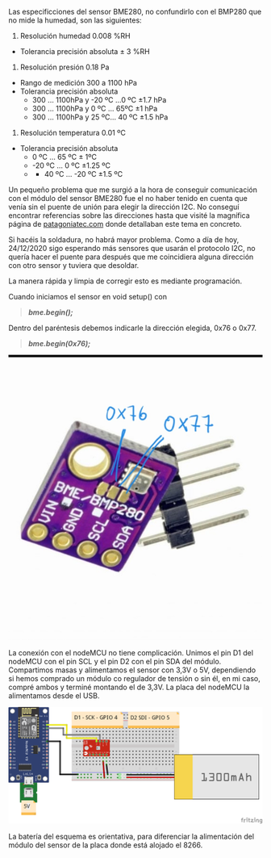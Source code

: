 Las especificciones del sensor BME280, no confundirlo con el BMP280 que no mide la humedad, son las siguientes:

1. Resolución humedad 0.008 %RH
  - Tolerancia precisión absoluta ± 3 %RH
  
1. Resolución presión 0.18 Pa 
  - Rango de medición 300 a 1100 hPa
  - Tolerancia precisión absoluta 
    - 300 ... 1100hPa y -20 ºC ...0 ºC ±1.7 hPa
    - 300 ... 1100hPa y 0 ºC ... 65ºC ±1 hPa
    - 300 ... 1100hPa y 25 ºC... 40 ºC ±1.5 hPa
  
1. Resolución temperatura 0.01 ºC
  - Tolerancia precisión absoluta 
    - 0 ºC ... 65 ºC ± 1ºC
    - -20 ºC ... 0 ºC ±1.25 ºC
    - - 40 ºC ... -20 ºC ±1.5 ºC

Un pequeño problema que me surgió a la hora de conseguir comunicación con el módulo del sensor BME280 fue el no haber tenido en cuenta que venía sin el puente de unión para elegir la dirección I2C. No conseguí encontrar referencias sobre las direcciones hasta que visité la magnífica página de [patagoniatec.com](http://patagoniatec.com) donde detallaban este tema en concreto.

Si hacéis la soldadura, no habrá mayor problema. Como a día de hoy, 24/12/2020 sigo esperando más sensores que usarán el protocolo I2C, no quería hacer el puente para después que me coincidiera alguna dirección con otro sensor y tuviera que desoldar. 

La manera rápida y limpia de corregir esto es mediante programación.

Cuando iniciamos el sensor en void setup() con

>**_bme.begin();_**

Dentro del paréntesis debemos indicarle la dirección elegida, 0x76 o 0x77.

>**_bme.begin(0x76);_**

![alt text](https://github.com/RaulMallorca/Estacion_metereologica/blob/master/Sensores/BME280/20201224_064219.jpg)

La conexión con el nodeMCU no tiene complicación. Unimos el pin D1 del nodeMCU con el pin SCL y el pin D2 con el pin SDA del módulo. Compartimos masas y alimentamos el sensor con 3,3V o 5V, dependiendo si hemos comprado un módulo co regulador de tensión o sin él, en mi caso, compré ambos y terminé montando el de 3,3V. La placa del nodeMCU la alimentamos desde el USB.

![alt text](https://github.com/RaulMallorca/Estacion_metereologica/blob/master/Sensores/BME280/BME280-NodeMCU.png)

La batería del esquema es orientativa, para diferenciar la alimentación del módulo del sensor de la placa donde está alojado el 8266.
